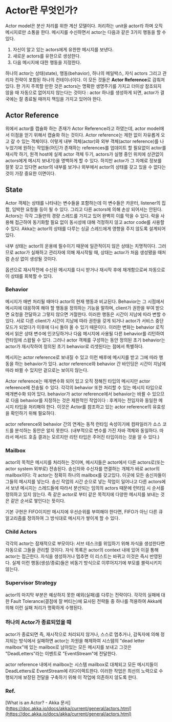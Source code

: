 # Actor란 무엇인가?

Actor model은 분산 처리를 위한 계산 모델이다. 처리하는 unit을 actor라 하며 오직 메시지로만 소통을 한다. 메시지를 수신하면서 actor는 다음과 같은 3가지 행동을 할 수 있다. 

1. 자신이 알고 있는 actors에게 유한한 메시지를 보낸다.
2. 새로운 actors를 유한으로 생성한다.
3. 다음 메시지에 대한 행동을 지정한다.

하나의 actor는 상태(state), 행동(behavior), 하나의 메일박스, 자식 actors 그리고 관리자 전략이 포함된 하나의 컨테이너이다. 이 모든 것들은 **Actor Reference**로 감춰져 있다. 한 가지 주목할 만한 것은 actors는 명확한 생명주기를 가지고 더이상 참조되지 않을 때 자동으로 없어지지 않는다는 것이다 : actor 하나를 생성하게 되면, actor가 결국에는 잘 종료될 때까지 책임을 가지고 있어야 한다.

## Actor Reference

위에서 actor를 캡슐화 하는 존재가 Actor Reference라고 하였는데, actor model에서 이점을 얻기 위해서 캡슐화  하는 것이다. Actor reference는 제한 없이 자유롭게 오고 갈 수 있는 객체이다. 이렇게 내부 객체(actor)와 외부 객체(actor reference)를 나누었기에 원하는 작업들(어딘가 존재하는 references를 업데이트 할 필요없이 actor를 재시작 하기, 원격 host에 실제 actor 객체 두기, actors가 실행 중인 위치에 상관없이 actors에게 메시지 보내기)을  명백하게 할 수 있다.  하지만 actor가 그 자체로 정보를 잘못 갖고 있다면 actor의 내부를 보거나 외부에서 actor의 상태를 갖고 있을 수 없다는 것이 가장 중요한 이면이다.

## State

 Actor 객체는 상태를 나타내는 변수들을 포함하는데 이 변수들은 카운터, listener의 집합, 임박한 요청들 등이 될 수 있다. 그리고 다른 actors에 의해 손상 되어서는 안된다. Actors는 각각 그들만의 경량 스레드를 가지고 있어 완벽히 이를 막을 수 있다. 락을 사용해 접근하여 동기화할 필요 없이 동시성에 대해 걱정하지 않고 actor code를 사용할 수 있다.  Akka는 actor의 상태를 다루는 싱글 스레드에게 영향을 주지 않도록 설계되어 있다.

내부 상태는 actor의 운용에 필수이기 때문에 일관적이지 않은 상태는 치명적이다. 그러므로 actor가 실패하고 관리자에 의해 재시작될 때, 상태는 actor가 처음 생성됐을 때처럼 손상 없이 생성될 것이다.

옵션으로 재시작전에 수신된 메시지를 다시 받거나 재시작 후에 재개함으로써 자동으로 이 상태를 회복할 수 있다.

### Behavior

메시지가 매번 처리될 때마다 actor의 현재 행동과 비교된다. Behavior는 그 시점에서 메시지에 대응하여 해야 할 행동을 정의하는 기능을 말하며, client가 권한을 부여 받으면 요청을 전달하고 그렇지 않으면 거절한다. 이러한 행동은 시간이 지남에 따라 변할 수 있다. 서로 다른 client가 시간이 지남에 따라 권한을 갖게 되거나 actor가 서비스 중단 모드가 되었다가 이후에 다시 돌아 올 수 있기 때문이다. 이러한 변화는 behavior 로직에서 읽은 상태 변수에 인코딩하거나 다음 메시지에 사용될 다른 behavior를 리턴하여 런타임에 스왑될 수 있다. 그러나 actor 객체를 구성하는 동안 정의된 초기 behavior는 actor가 재시작하여 정의된 초기 behavior로 리셋된다는 점에서 특별하다.

메시지는 actor reference로 보내질 수 있고 이런 배후에 메시지를 받고 그에 따라 행동을 하는 behavior가 있다. actor reference와 behavior 간 바인딩은 시간이 지남에 따라 바뀔 수 있지만 겉으로는 보이지 않는다.

Actor reference는 매개변수화 되어 있고 오직 정해진 타입의 메시지만 actor reference에 전송될 수 있다. 각각의 behavior 또한 처리할 수 있는 메시지 타입으로 매개변수화 되어 있다. behavior가 actor reference에서 behavior는 바뀔 수 있으므로 다음 behavior를 지정하는 것은 제한적인 작업이다 : 후계자는 전임자와 동일한 메시지 타입을 처리해야 한다. 이것은 Actor를 참조하고 있는 actor reference의 유효성을 확인하기 위해 필요하다.

actor reference와 behavior 간의 연계는 동적 런타임 속성이기에 컴파일러가 소스 코드를 분석하는 동안은 알지 못한다. (내부적으로 변수를 가진 자바 객체와 동일하다. 따라서 메서드 호출 결과는 모르지만 리턴 타입은 주어진 타입이라는 것을 알 수 있다.)

### Mailbox

actor의 목적은 메시지를 처리하는 것이며, 메시지들은 actor에서 다른 actors로(또는 actor system 외부로) 전송된다. 송신자와 수신자를 연결하는 개체가 바로 actor의 mailbox이다: 각 actor는 정확히 하나의 mailbox를 갖고있다. 이곳에 모든 송신자들이 그들의 메시지를 넣는다. 송신 작업의 시간 순으로 넣는 작업이 일어나고 다른 actors에서 보낸 메시지는 스레드들에 따라서 분산되는 임의의 actors 때문에 런타임 시 순서를 정의하고 있지 않는다. 즉 같은 actor로 부터 같은 목적지에 다양한 메시지를 보내는 것은 같은 순서로 쌓인다는 뜻이다. 

기본 구현은 FIFO이지만 메시지에 우선순위를 부여해야 한다면, FIFO가 아닌 다른 큐 알고리즘를 정의하여 그 방식대로 메시지가 쌓이게 할 수 있다.

### Child Actors

각각의 actor는 잠재적으로 부모이다: 서브 테스크를 위임하기 위해 자식을 생성한다면 자동으로 그들을 관리할 것이다. 자식 목록은 actor의 context 내에 있어 이걸 통해 actor는 접근한다. 자식을 생성하거나 멈추면 이 리스트는 바뀌고 이것은 즉시 반영된다. 실제 이런 행동(생성/종료)들은 비동기 방식으로 이루어지기에 부모를 블락시키지 않는다.

### Supervisor Strategy

actor의 마지막 부분은 예상하지 못한 예외(실패)를 다루는 전략이다. 각각의 실패에 대한 Fault Tolerance(결점에 잘 버티는)에 묘사된 전략들 중 하나를 적용하여 Akka에 의해 이런 실패 처리가 명확하게 수행된다.

### 하나의 Actor가 종료되었을 때

actor가 종료되면 즉, 재시작으로 처리되지 않거나, 스스로 멈추거나, 감독자에 의해 정지되는 방식에서 실패하면 actor는 자원을 해제하여 시스템의 "dead letter mailbox"에 있는 mailbox로 남아있는 모든 메시지를 보내고 그것은 "DeadLetters"라는 이벤트로 "EventStream"에 전달한다.

actor reference 내에서 mailbox는 시스템 mailbox로 대체되고 모든 메시지들이 DeadLetters로 EventStream에 리다이렉트한다. 이러한 작업은 최선의 노력으로 수행되기에 보장된 전달을 구축하기 위해 이 작업에 의존하지 않도록 한다.

### Ref.

[What is an Actor? - Akka 문서](https://doc.akka.io/docs/akka/current/general/actors.html](https://doc.akka.io/docs/akka/current/general/actors.html)
